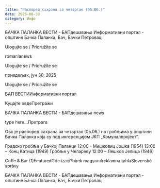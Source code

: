 ```yaml
---
title: "Распоред сахрана за четвртак (05.06.)"
date: 2025-06-30
category: Инфо
---
```


БАЧКА ПАЛАНКА ВЕСТИ - БАПдешавања Информативни портал - општине Бачка Паланка, Бач, Бачки Петровац

Ulogujte se / Pridružite se

romanianews

Ulogujte se / Pridružite se

понедељак, јун 30, 2025

Ulogujte se / Pridružite se

БАП ВЕСТИИнформативни портал

Куцајте овдеПретражи

БАЧКА ПАЛАНКА ВЕСТИ - БАПдешавања news

type here...Претрага

Ово је распоред сахрана за четвртак (05.06.) на гробљима у општини Бачка Паланка која су под ингеренцијом ЈКП „Комуналпројект“.

Градско гробље у Бачкој Паланци
12:00 – Мишковиц Јошка (1954)
13:00 – Конц Катица (1949)
Гробље у Челареву
12:00 – Лешков Јелица (1946)

Caffe & Bar (1)FeaturedGde izaći?hírek magyarulreklamna tablaSlovenské správy

БАЧКА ПАЛАНКА ВЕСТИ - БАПдешавања Информативни портал - општине Бачка Паланка, Бач, Бачки Петровац
